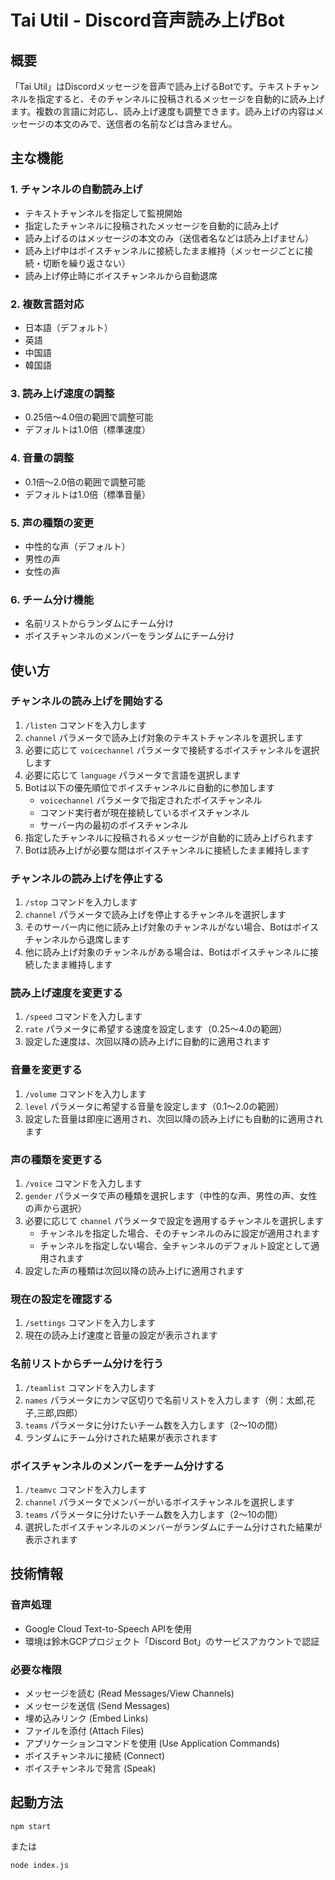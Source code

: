 # Tai Util - Discord音声読み上げBot

## 概要
「Tai Util」はDiscordメッセージを音声で読み上げるBotです。テキストチャンネルを指定すると、そのチャンネルに投稿されるメッセージを自動的に読み上げます。複数の言語に対応し、読み上げ速度も調整できます。読み上げの内容はメッセージの本文のみで、送信者の名前などは含みません。

## 主な機能

### 1. チャンネルの自動読み上げ
- テキストチャンネルを指定して監視開始
- 指定したチャンネルに投稿されたメッセージを自動的に読み上げ
- 読み上げるのはメッセージの本文のみ（送信者名などは読み上げません）
- 読み上げ中はボイスチャンネルに接続したまま維持（メッセージごとに接続・切断を繰り返さない）
- 読み上げ停止時にボイスチャンネルから自動退席

### 2. 複数言語対応
- 日本語（デフォルト）
- 英語
- 中国語
- 韓国語

### 3. 読み上げ速度の調整
- 0.25倍～4.0倍の範囲で調整可能
- デフォルトは1.0倍（標準速度）

### 4. 音量の調整
- 0.1倍～2.0倍の範囲で調整可能
- デフォルトは1.0倍（標準音量）

### 5. 声の種類の変更
- 中性的な声（デフォルト）
- 男性の声
- 女性の声

### 6. チーム分け機能
- 名前リストからランダムにチーム分け
- ボイスチャンネルのメンバーをランダムにチーム分け

## 使い方

### チャンネルの読み上げを開始する
1. `/listen` コマンドを入力します
2. `channel` パラメータで読み上げ対象のテキストチャンネルを選択します
3. 必要に応じて `voicechannel` パラメータで接続するボイスチャンネルを選択します
4. 必要に応じて `language` パラメータで言語を選択します
5. Botは以下の優先順位でボイスチャンネルに自動的に参加します
   - `voicechannel` パラメータで指定されたボイスチャンネル
   - コマンド実行者が現在接続しているボイスチャンネル
   - サーバー内の最初のボイスチャンネル
6. 指定したチャンネルに投稿されるメッセージが自動的に読み上げられます
7. Botは読み上げが必要な間はボイスチャンネルに接続したまま維持します

### チャンネルの読み上げを停止する
1. `/stop` コマンドを入力します
2. `channel` パラメータで読み上げを停止するチャンネルを選択します
3. そのサーバー内に他に読み上げ対象のチャンネルがない場合、Botはボイスチャンネルから退席します
4. 他に読み上げ対象のチャンネルがある場合は、Botはボイスチャンネルに接続したまま維持します

### 読み上げ速度を変更する
1. `/speed` コマンドを入力します
2. `rate` パラメータに希望する速度を設定します（0.25～4.0の範囲）
3. 設定した速度は、次回以降の読み上げに自動的に適用されます

### 音量を変更する
1. `/volume` コマンドを入力します
2. `level` パラメータに希望する音量を設定します（0.1～2.0の範囲）
3. 設定した音量は即座に適用され、次回以降の読み上げにも自動的に適用されます

### 声の種類を変更する
1. `/voice` コマンドを入力します
2. `gender` パラメータで声の種類を選択します（中性的な声、男性の声、女性の声から選択）
3. 必要に応じて `channel` パラメータで設定を適用するチャンネルを選択します
   - チャンネルを指定した場合、そのチャンネルのみに設定が適用されます
   - チャンネルを指定しない場合、全チャンネルのデフォルト設定として適用されます
4. 設定した声の種類は次回以降の読み上げに適用されます

### 現在の設定を確認する
1. `/settings` コマンドを入力します
2. 現在の読み上げ速度と音量の設定が表示されます

### 名前リストからチーム分けを行う
1. `/teamlist` コマンドを入力します
2. `names` パラメータにカンマ区切りで名前リストを入力します（例：太郎,花子,三郎,四郎）
3. `teams` パラメータに分けたいチーム数を入力します（2～10の間）
4. ランダムにチーム分けされた結果が表示されます

### ボイスチャンネルのメンバーをチーム分けする
1. `/teamvc` コマンドを入力します
2. `channel` パラメータでメンバーがいるボイスチャンネルを選択します
3. `teams` パラメータに分けたいチーム数を入力します（2～10の間）
4. 選択したボイスチャンネルのメンバーがランダムにチーム分けされた結果が表示されます

## 技術情報

### 音声処理
- Google Cloud Text-to-Speech APIを使用
- 環境は鈴木GCPプロジェクト「Discord Bot」のサービスアカウントで認証

### 必要な権限
- メッセージを読む (Read Messages/View Channels)
- メッセージを送信 (Send Messages)
- 埋め込みリンク (Embed Links)
- ファイルを添付 (Attach Files)
- アプリケーションコマンドを使用 (Use Application Commands)
- ボイスチャンネルに接続 (Connect)
- ボイスチャンネルで発言 (Speak)

## 起動方法

```
npm start
```

または

```
node index.js
```
